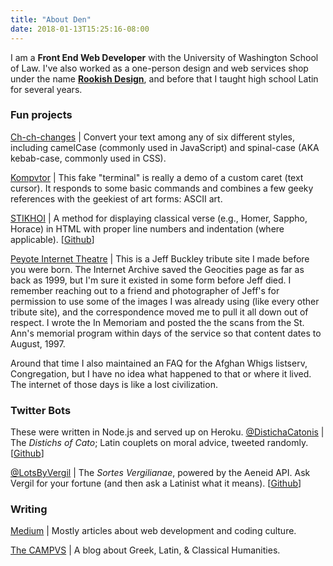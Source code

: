 ```yaml
---
title: "About Den"
date: 2018-01-13T15:25:16-08:00
---
```


I am a <strong>Front End Web Developer</strong> with the University of Washington School of Law. I've also worked as a one-person design and web services shop under the name <a href="http://rookishdesign.com/"><strong>Rookish Design</strong></a>, and before that I taught high school Latin for several years.

<h3>Fun projects</h3>
<a href="http://Ch-ch-changes.com">Ch-ch-changes</a> | Convert your text among any of six different styles, including camelCase (commonly used in JavaScript) and spinal-case (AKA kebab-case, commonly used in CSS).

<a href="http://codepen.io/denmch/full/ojvJoq/">Kompvtor</a> | This fake "terminal" is really a demo of a custom caret (text cursor). It responds to some basic commands and combines a few geeky references with the geekiest of art forms: ASCII art.

<a href="http://codepen.io/denmch/full/acEIA/">STIKHOI</a> | A method for displaying classical verse (e.g., Homer, Sappho, Horace) in HTML with proper line numbers and indentation (where applicable). [<a href="https://github.com/denmch/stikhoi">Github</a>]

<a href="http://wayback.archive.org/web/19990819130633/http://www.geocities.com/SoHo/Lofts/4567/">Peyote Internet Theatre</a> | This is a Jeff Buckley tribute site I made before you were born. The Internet Archive saved the Geocities page as far as back as 1999, but I'm sure it existed in some form before Jeff died. I remember reaching out to a friend and photographer of Jeff's for permission to use some of the images I was already using (like every other tribute site), and the correspondence moved me to pull it all down out of respect. I wrote the In Memoriam and posted the the scans from the St. Ann's memorial program within days of the service so that content dates to August, 1997.

Around that time I also maintained an FAQ for the Afghan Whigs listserv, Congregation, but I have no idea what happened to that or where it lived. The internet of those days is like a lost civilization.

<h3>Twitter Bots</h3>
These were written in Node.js and served up on Heroku.
<a href="https://twitter.com/distichacatonis">@DistichaCatonis</a> | The <em>Distichs of Cato</em>; Latin couplets on moral advice, tweeted randomly.
[<a href="https://github.com/denmch/sortes">Github</a>]

<a href="https://twitter.com/LotsByVergil/with_replies">@LotsByVergil</a> | The <em>Sortes Vergilianae</em>, powered by the Aeneid API. Ask Vergil for your fortune (and then ask a Latinist what it means). [<a href="https://github.com/denmch/disticha">Github</a>]
<h3>Writing</h3>
<a href="https://medium.com/@denmch">Medium</a> | Mostly articles about web development and coding culture.

<a href="http://thecampvs.com/">The CAMPVS</a> | A blog about Greek, Latin, &amp; Classical Humanities.